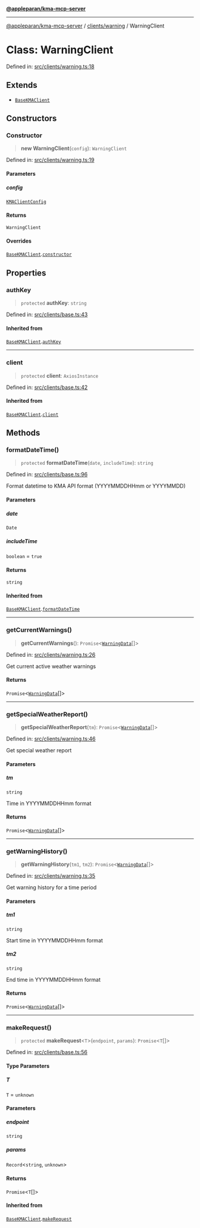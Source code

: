 [**@appleparan/kma-mcp-server**](../../../README.md)

***

[@appleparan/kma-mcp-server](../../../README.md) / [clients/warning](../README.md) / WarningClient

# Class: WarningClient

Defined in: [src/clients/warning.ts:18](https://github.com/appleparan/kma-mcp/blob/d76825d83b398a574a6e9215caa9b03d62b638c4/typescript/src/clients/warning.ts#L18)

## Extends

- [`BaseKMAClient`](../../base/classes/BaseKMAClient.md)

## Constructors

### Constructor

> **new WarningClient**(`config`): `WarningClient`

Defined in: [src/clients/warning.ts:19](https://github.com/appleparan/kma-mcp/blob/d76825d83b398a574a6e9215caa9b03d62b638c4/typescript/src/clients/warning.ts#L19)

#### Parameters

##### config

[`KMAClientConfig`](../../base/interfaces/KMAClientConfig.md)

#### Returns

`WarningClient`

#### Overrides

[`BaseKMAClient`](../../base/classes/BaseKMAClient.md).[`constructor`](../../base/classes/BaseKMAClient.md#constructor)

## Properties

### authKey

> `protected` **authKey**: `string`

Defined in: [src/clients/base.ts:43](https://github.com/appleparan/kma-mcp/blob/d76825d83b398a574a6e9215caa9b03d62b638c4/typescript/src/clients/base.ts#L43)

#### Inherited from

[`BaseKMAClient`](../../base/classes/BaseKMAClient.md).[`authKey`](../../base/classes/BaseKMAClient.md#authkey)

***

### client

> `protected` **client**: `AxiosInstance`

Defined in: [src/clients/base.ts:42](https://github.com/appleparan/kma-mcp/blob/d76825d83b398a574a6e9215caa9b03d62b638c4/typescript/src/clients/base.ts#L42)

#### Inherited from

[`BaseKMAClient`](../../base/classes/BaseKMAClient.md).[`client`](../../base/classes/BaseKMAClient.md#client)

## Methods

### formatDateTime()

> `protected` **formatDateTime**(`date`, `includeTime`): `string`

Defined in: [src/clients/base.ts:96](https://github.com/appleparan/kma-mcp/blob/d76825d83b398a574a6e9215caa9b03d62b638c4/typescript/src/clients/base.ts#L96)

Format datetime to KMA API format (YYYYMMDDHHmm or YYYYMMDD)

#### Parameters

##### date

`Date`

##### includeTime

`boolean` = `true`

#### Returns

`string`

#### Inherited from

[`BaseKMAClient`](../../base/classes/BaseKMAClient.md).[`formatDateTime`](../../base/classes/BaseKMAClient.md#formatdatetime)

***

### getCurrentWarnings()

> **getCurrentWarnings**(): `Promise`\<[`WarningData`](../interfaces/WarningData.md)[]\>

Defined in: [src/clients/warning.ts:26](https://github.com/appleparan/kma-mcp/blob/d76825d83b398a574a6e9215caa9b03d62b638c4/typescript/src/clients/warning.ts#L26)

Get current active weather warnings

#### Returns

`Promise`\<[`WarningData`](../interfaces/WarningData.md)[]\>

***

### getSpecialWeatherReport()

> **getSpecialWeatherReport**(`tm`): `Promise`\<[`WarningData`](../interfaces/WarningData.md)[]\>

Defined in: [src/clients/warning.ts:46](https://github.com/appleparan/kma-mcp/blob/d76825d83b398a574a6e9215caa9b03d62b638c4/typescript/src/clients/warning.ts#L46)

Get special weather report

#### Parameters

##### tm

`string`

Time in YYYYMMDDHHmm format

#### Returns

`Promise`\<[`WarningData`](../interfaces/WarningData.md)[]\>

***

### getWarningHistory()

> **getWarningHistory**(`tm1`, `tm2`): `Promise`\<[`WarningData`](../interfaces/WarningData.md)[]\>

Defined in: [src/clients/warning.ts:35](https://github.com/appleparan/kma-mcp/blob/d76825d83b398a574a6e9215caa9b03d62b638c4/typescript/src/clients/warning.ts#L35)

Get warning history for a time period

#### Parameters

##### tm1

`string`

Start time in YYYYMMDDHHmm format

##### tm2

`string`

End time in YYYYMMDDHHmm format

#### Returns

`Promise`\<[`WarningData`](../interfaces/WarningData.md)[]\>

***

### makeRequest()

> `protected` **makeRequest**\<`T`\>(`endpoint`, `params`): `Promise`\<`T`[]\>

Defined in: [src/clients/base.ts:56](https://github.com/appleparan/kma-mcp/blob/d76825d83b398a574a6e9215caa9b03d62b638c4/typescript/src/clients/base.ts#L56)

#### Type Parameters

##### T

`T` = `unknown`

#### Parameters

##### endpoint

`string`

##### params

`Record`\<`string`, `unknown`\>

#### Returns

`Promise`\<`T`[]\>

#### Inherited from

[`BaseKMAClient`](../../base/classes/BaseKMAClient.md).[`makeRequest`](../../base/classes/BaseKMAClient.md#makerequest)

